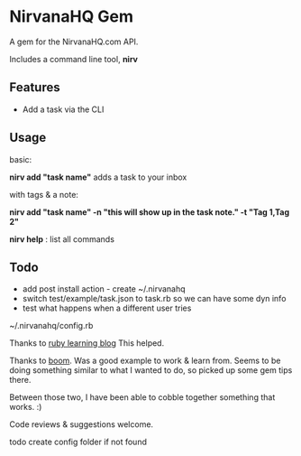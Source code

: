 NirvanaHQ Gem
=============

A gem for the NirvanaHQ.com API. 

Includes a command line tool, **nirv**

Features
--------

* Add a task via the CLI

Usage
-----

basic: 

**nirv add "task name"** adds a task to your inbox  

with tags & a note:

**nirv add "task name" -n "this will show up in the task note." -t "Tag 1,Tag 2"**  

**nirv help** : list all commands


Todo
----

* add post install action - create ~/.nirvanahq
* switch test/example/task.json to task.rb so we can have some dyn info
* test what happens when a different user tries

~/.nirvanahq/config.rb

Thanks to [ruby learning blog](http://rubylearning.com/blog/2010/12/14/ruby-gems-%E2%80%94-what-why-and-how/?utm_source=feedburner&utm_medium=feed&utm_campaign=Feed%3A+LearningRubyBlog+%28Learning+Ruby+Blog%29) This helped. 

Thanks to [boom](https://github.com/holman/boom). Was a good example to work & learn from. Seems to be doing something similar to what I wanted to do, so picked up some gem tips there. 

Between those two, I have been able to cobble together something that works. :) 

Code reviews & suggestions welcome.

todo
create config folder if not found